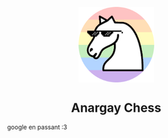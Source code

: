 <p align="center"><img src="chessbutanarchyandgayandcroppedasacircle.png" style="width:175px;height:175px;"></p>
<h1 align="center">Anargay Chess</h1>
<p>google en passant :3</p>
